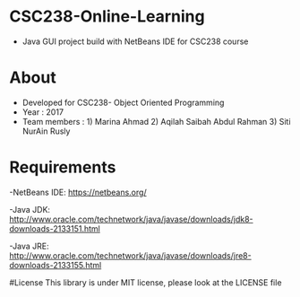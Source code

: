# CSC238-Online-Learning
- Java GUI project build with NetBeans IDE for CSC238 course

# About
- Developed for CSC238- Object Oriented Programming
- Year : 2017
- Team members : 1) Marina Ahmad
                 2) Aqilah Saibah Abdul Rahman
                 3) Siti NurAin Rusly

# Requirements
-NetBeans IDE: https://netbeans.org/

-Java JDK: http://www.oracle.com/technetwork/java/javase/downloads/jdk8-downloads-2133151.html

-Java JRE: http://www.oracle.com/technetwork/java/javase/downloads/jre8-downloads-2133155.html

#License 
This library is under MIT license, please look at the LICENSE file